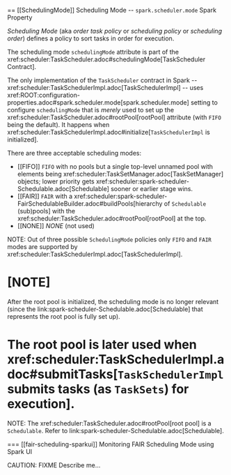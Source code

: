 == [[SchedulingMode]] Scheduling Mode -- `spark.scheduler.mode` Spark Property

*Scheduling Mode* (aka _order task policy_ or _scheduling policy_ or _scheduling order_) defines a policy to sort tasks in order for execution.

The scheduling mode `schedulingMode` attribute is part of the xref:scheduler:TaskScheduler.adoc#schedulingMode[TaskScheduler Contract].

The only implementation of the `TaskScheduler` contract in Spark -- xref:scheduler:TaskSchedulerImpl.adoc[TaskSchedulerImpl] -- uses xref:ROOT:configuration-properties.adoc#spark.scheduler.mode[spark.scheduler.mode] setting to configure `schedulingMode` that is _merely_ used to set up the xref:scheduler:TaskScheduler.adoc#rootPool[rootPool] attribute (with `FIFO` being the default). It happens when xref:scheduler:TaskSchedulerImpl.adoc#initialize[`TaskSchedulerImpl` is initialized].

There are three acceptable scheduling modes:

* [[FIFO]] `FIFO` with no pools but a single top-level unnamed pool with elements being xref:scheduler:TaskSetManager.adoc[TaskSetManager] objects; lower priority gets xref:scheduler:spark-scheduler-Schedulable.adoc[Schedulable] sooner or earlier stage wins.
* [[FAIR]] `FAIR` with a xref:scheduler:spark-scheduler-FairSchedulableBuilder.adoc#buildPools[hierarchy of `Schedulable` (sub)pools] with the xref:scheduler:TaskScheduler.adoc#rootPool[rootPool] at the top.
* [[NONE]] *NONE* (not used)

NOTE: Out of three possible `SchedulingMode` policies only `FIFO` and `FAIR` modes are supported by xref:scheduler:TaskSchedulerImpl.adoc[TaskSchedulerImpl].

[NOTE]
====
After the root pool is initialized, the scheduling mode is no longer relevant (since the link:spark-scheduler-Schedulable.adoc[Schedulable] that represents the root pool is fully set up).

The root pool is later used when xref:scheduler:TaskSchedulerImpl.adoc#submitTasks[`TaskSchedulerImpl` submits tasks (as `TaskSets`) for execution].
====

NOTE: The xref:scheduler:TaskScheduler.adoc#rootPool[root pool] is a `Schedulable`. Refer to link:spark-scheduler-Schedulable.adoc[Schedulable].

=== [[fair-scheduling-sparkui]] Monitoring FAIR Scheduling Mode using Spark UI

CAUTION: FIXME Describe me...

